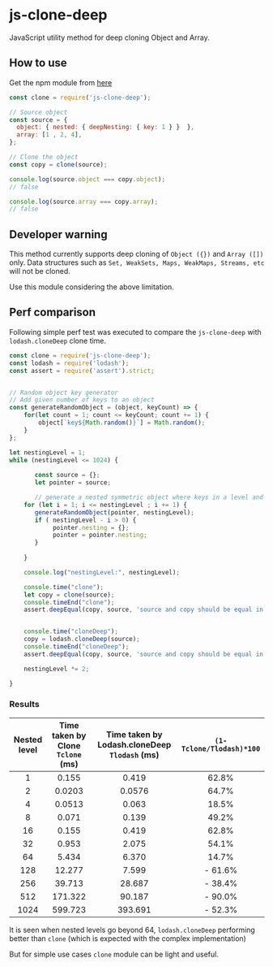 # js-clone-deep
JavaScript utility method for deep cloning Object and Array.

## How to use

Get the npm module from [here](https://www.npmjs.com/package/js-clone-deep) 

```javascript
const clone = require('js-clone-deep');

// Source object
const source = {
  object: { nested: { deepNesting: { key: 1 } }  },
  array: [1 , 2, 4],
};

// Clone the object
const copy = clone(source);

console.log(source.object === copy.object);
// false

console.log(source.array === copy.array);
// false

```

## Developer warning

This method currently supports deep cloning of `Object ({})` and `Array ([])` only. Data structures such as `Set, WeakSets, Maps, WeakMaps, Streams, etc ` will not be cloned. 

Use this module considering the above limitation. 

## Perf comparison

Following simple perf test was executed to compare the `js-clone-deep` with `lodash.cloneDeep` clone time.

```javascript
const clone = require('js-clone-deep');
const lodash = require('lodash');
const assert = require('assert').strict;


// Random object key generator
// Add given number of keys to an object
const generateRandomObject = (object, keyCount) => {
	for(let count = 1; count <= keyCount; count += 1) {
		object[`key${Math.random()}`] = Math.random();
	} 
};

let nestingLevel = 1;
while (nestingLevel <= 1024) {
    
       const source = {};
       let pointer = source;

       // generate a nested symmetric object where keys in a level and nested levels are equal 
	for (let i = 1; i <= nestingLevel ; i += 1) {
	   generateRandomObject(pointer, nestingLevel);
	   if ( nestingLevel - i > 0) {
		   	pointer.nesting = {};
		   	pointer = pointer.nesting;
	   }
	  
	}

	console.log("nestingLevel:", nestingLevel);

	console.time("clone");
	let copy = clone(source);
	console.timeEnd("clone");
	assert.deepEqual(copy, source, 'source and copy should be equal in value');


	console.time("cloneDeep");
	copy = lodash.cloneDeep(source);
	console.timeEnd("cloneDeep");
	assert.deepEqual(copy, source, 'source and copy should be equal in value');

	nestingLevel *= 2;

}
```

### Results

|Nested level| Time taken by Clone `Tclone` (ms) | Time taken by Lodash.cloneDeep `Tlodash` (ms) | `(1- Tclone/Tlodash)*100` |
| :---: | :---: | :---: | :---: |
|1| 0.155 |0.419 | 62.8% |
|2| 0.0203 |0.0576 | 64.7% |
|4| 0.0513 |0.063 | 18.5% |
|8| 0.071 |0.139 | 49.2% |
|16| 0.155 |0.419 | 62.8% |
|32| 0.953 |2.075 | 54.1% |
|64| 5.434|6.370 | 14.7% |
|128| 12.277 | 7.599 | - 61.6% |
|256| 39.713 |28.687 | - 38.4% |
|512| 171.322 | 90.187 | - 90.0% |
|1024| 599.723 |393.691 | - 52.3% |

It is seen when nested levels go beyond 64, `lodash.cloneDeep` performing better than `clone` (which is expected with the complex implementation)

But for simple use cases `clone` module can be light and useful.
